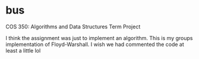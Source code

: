 # bus
COS 350: Algorithms and Data Structures Term Project

I think the assignment was just to implement an algorithm. This is my groups implementation of Floyd-Warshall.
I wish we had commented the code at least a little lol
